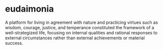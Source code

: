 # eudaimonia
A platform for living in agreement with nature and practicing virtues such as wisdom, courage, justice, and temperance constituted the framework of a well-strategized life, focusing on internal qualities and rational responses to external circumstances rather than external achievements or material success.
